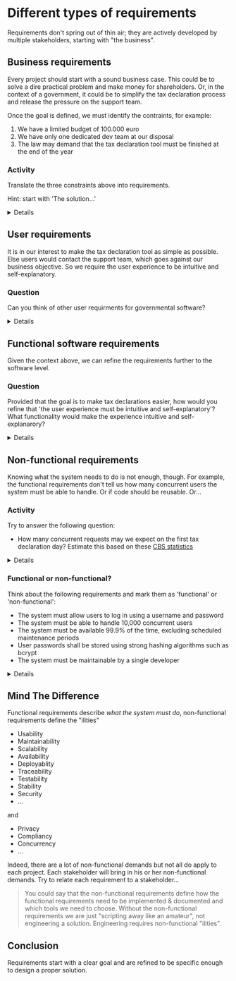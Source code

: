 # Different types of requirements
Requirements don't spring out of thin air; they are actively developed by multiple stakeholders, starting with "the business".

## Business requirements
Every project should start with a sound business case. This could be to solve a dire practical problem and make money for shareholders. Or, in the context of a government, it could be to simplify the tax declaration process and release the pressure on the support team.

Once the goal is defined, we must identify the contraints, for example:

1. We have a limited budget of 100.000 euro
2. We have only one dedicated dev team at our disposal
3. The law may demand that the tax declaration tool must be finished at the end of the year

### Activity
Translate the three constraints above into requirements.

Hint: start with 'The solution...'

<details>

### Possible answer
- *We have a limited budget* translates into

**The solution needs to be implemented within a budget of 100.000 euro**

- *We have only one dedecated dev team* translates into

**The solution should be implementable by a single dev team**

- *The law demands that tool must be finished at the end of the year* becomes

**The solution must be delivered before 31 december 2024**

> Notice the *specificity* of these requirements: they are *clear* and *measurable*. It is therefore easy to verify whether we have satisfied them. Also notice the verbs *needs*, *should* and *must*. These signal the strictness or importance of the requirements.

</details>

## User requirements
It is in our interest to make the tax declaration tool as simple as possible. Else users would contact the support team, which goes against our business objective. So we require the user experience to be intuitive and self-explanatory.

### Question
Can you think of other user requirments for governmental software?

<details>

### Possible Answer
Since we are a governmental institution we are further required to make the software accessible to the visually impaired and (color) blind.

> Notice that we only specify what is required. We do not yet say how we are going to implement it.

The user requirements describe the project from the user's perspective and they should be in line with the business goals. Users are an important stakeholder during the process.

</details>

## Functional software requirements
Given the context above, we can refine the requirements further to the software level.

### Question
Provided that the goal is to make tax declarations easier, how would you refine that 'the user experience must be intuitive and self-explanatory'? What functionality would make the experience intuitive and self-explanarory?

<details>

### Possible answer
To make tax declarations easier, the system should fetch all known details up front. This could translate into the following functional requirements:

- The system should automatically lookup the user's employer
- Given the employer, the system should prefetch the income details from the Belastingdienst API
- The system should prefetch all savings details from the user's bank accounts
- The user interface should prefill the bank balances, gross income, ...
- The user interface should highlight the missing values that need to be filed
- The user interface should explain the meaning of the fields with an info marker

> Functional requirements translate the business and user requirements into more refined steps. They specify what the system needs to do in order to fullfill the requirements.

</details>

## Non-functional requirements
Knowing what the system needs to do is not enough, though. For example, the functional requirements don't tell us how many concurrent users the system must be able to handle. Or if code should be reusable. Or...

### Activity
Try to answer the following question:

- How many concurrent requests may we expect on the first tax declaration day? Estimate this based on these [CBS statistics](https://www.cbs.nl/nl-nl/visualisaties/dashboard-bevolking/bevolkingspiramide)

<details>

### Possible answer
It's about the estimation process here, not about the precise answer:

From the 17,951,000 Dutch citizens about 2 x 60 x 110,000 is 13,200,000 have to pay taxes: a factor 2 for male and female, 60 for the range between 20 and 80 years old and 125,000 as an average for each age. If all these users would declarate their taxes within an 8 hours time window then the system would need to handle 460 request per second. If we expect a one-hour peak in the morning and one in the evening then we receive 1,800 requests per seconds. Etcetera. Each scenario may require a different solution.

> Notice that we don't talk about specific solutions; we only discuss possible system load scenarios. Requirements do not include solutions / implementation details. These are described in design and technical documuments. Be aware of this while you write your requirement specification document.

</details>

### Functional or non-functional?
Think about the following requirements and mark them as 'functional' or 'non-functional':

- The system must allow users to log in using a username and password
- The system must be able to handle 10,000 concurrent users
- The system must be available 99.9% of the time, excluding scheduled maintenance periods
- User passwords shall be stored using strong hashing algorithms such as bcrypt
- The system must be maintainable by a single developer

<details>

### Answers
- Functional: access via login
- Non-functional: has to do with scalability and concurrency
- Non-functional: has to do with availability
- Non-functional: has to do with security
- Non-functional: has to do with maintainability

</details>

## Mind The Difference
Functional requirements describe *what the system must do*, non-functional requirements define the "ilities"

- Usability
- Maintainability
- Scalability
- Availability
- Deployablity
- Traceability
- Testability
- Stability
- Security
- ...

and

- Privacy
- Compliancy
- Concurrency
- ...

Indeed, there are a lot of non-functional demands but not all do apply to each project. Each stakeholder will bring in his or her non-functional demands. Try to relate each requirement to a stakeholder...

> You could say that the non-functional requirements define how the functional requirements need to be implemented & documented and which tools we need to choose. Without the non-functional requirements we are just "scripting away like an amateur", not engineering a solution. Engineering requires non-functional "ilities".

## Conclusion
Requirements start with a clear goal and are refined to be specific enough to design a proper solution.